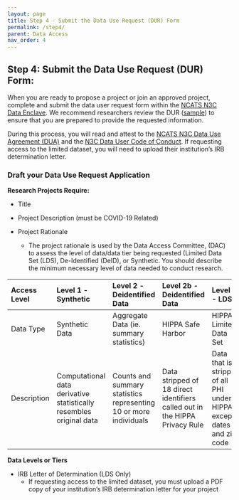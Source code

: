 ```yaml
---
layout: page
title: Step 4 - Submit the Data Use Request (DUR) Form
permalink: /step4/
parent: Data Access
nav_order: 4
---
```


## Step 4: Submit the Data Use Request (DUR) Form:

When you are ready to propose a project or join an approved project, complete and submit
the data user request form within the [NCATS N3C Data Enclave](https://auth.ncats.nih.gov/_api/v2/auth/login?redirect_uri=https://auth.ncats.nih.gov/_api/v2/auth/palantir/palantir_unite/saml&client=palantir_unite&tenant=palantir&protocol=saml). We recommend researchers review the DUR ([sample](https://ncats.nih.gov/files/NCATS_N3C_Sample_Data_Use_Request.pdf)) to ensure that you are prepared to provide the requested information.

During this process, you will read and attest to the [NCATS N3C Data Use Agreement (DUA)](https://ncats.nih.gov/n3c/resources/data-access) and the [N3C Data User Code of Conduct](https://ncats.nih.gov/n3c/resources/data-user-code-of-conduct). If requesting access to the limited dataset, you will need to upload their institution’s IRB determination letter.

### Draft your Data Use Request Application

**Research Projects Require:**

* Title

* Project Description (must be COVID-19 Related)

* Project Rationale
  - The project rationale is used by the Data Access Committee, (DAC) to
assess the level of data/data tier being requested (Limited Data Set (LDS), De-Identified (DeID), or Synthetic. You should describe the minimum necessary level of data needed to conduct research.

| Access Level | Level 1 - Synthetic                                             | Level 2 - Deidentified Data | Level 2b - Deidentified Data               | Level 3 - LDS |
|:-------------|:--------------------------------------------------------------------|:-------------------------------------------------------------------------------------------|:------------------------------------------------------|:-----------------------------------------------------------------------|
| Data Type    | Synthetic Data                                                      | Aggregate Data (ie. summary statistics)                           | HIPPA Safe Harbor                                                  | HIPPA Limited Data Set                                                 |
| Description  | Computational data derivative statistically resembles original data | Counts and summary statistics representing 10 or more individuals | Data stripped of 18 direct identifiers called out in the HIPPA Privacy Rule | Data that is stripped of all PHI under HIPPA except dates and zip code |


**Data Levels or Tiers**

* IRB Letter of Determination (LDS Only)
  - If requesting access to the limited dataset, you must upload a PDF copy of your institution’s IRB determination letter for your project
